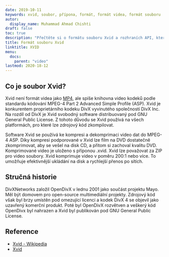 ```yaml
---
date: 2019-10-11
keywords: xvid, soubor, přípona, formát, formát videa, formát souboru .xvid, formát souboru xvid, přípona .xvid, přípona xvid, jak otevřít soubor xvid
autor:
  display_name: Muhammad Ahmad Chishti
draft: false
toc: true
description: "Přečtěte si o formátu souboru Xvid a rozhraních API, která mohou vytvářet a otevírat soubory Xvid"
title: Formát souboru Xvid
linktitle: XVID
menu:
  docs:
    parent: "video"
lastmod: 2020-18-12
---
```


## Co je soubor Xvid? ##

Xvid není formát videa jako [MP4](/cs/video/mp4/), ale spíše knihovna video kodeků podle standardu kódování MPEG-4 Part 2 Advanced Simple Profile (ASP). Xvid je konkurentem proprietárního kodeku DivX vyvinutého společností DivX Inc. Na rozdíl od DivX je Xvid svobodný software distribuovaný pod GNU General Public License. Z tohoto důvodu se Xvid používá na všech platformách, pro které lze zdrojový kód zkompilovat.

Software Xvid se používá ke kompresi a dekomprimaci video dat do MPEG-4 ASP. Díky kompresi podporované v Xvid lze film na DVD dostatečně zkomprimovat, aby se vešel na disk CD, a přitom si zachoval kvalitu DVD. Komprimované video je uloženo s příponou .xvid. Xvid lze považovat za ZIP pro video soubory. Xvid komprimuje video v poměru 200:1 nebo více. To umožňuje efektivnější ukládání na disk a rychlejší přenos po sítích.

## Stručná historie ##

DivXNetworks založil OpenDivX v lednu 2001 jako součást projektu Mayo. Měl být domovem pro open-source multimediální projekty. Zdrojový kód však byl brzy umístěn pod omezující licenci a kodek DivX 4 se objevil jako uzavřený komerční produkt. Poté byl OpenDivX rozvětven a veškerý kód OpenDivx byl nahrazen a Xvid byl publikován pod GNU General Public License.

## Reference ##

- [Xvid - Wikipedia](https://en.wikipedia.org/wiki/Xvid)
- [Xvid](https://www.xvid.com/)
